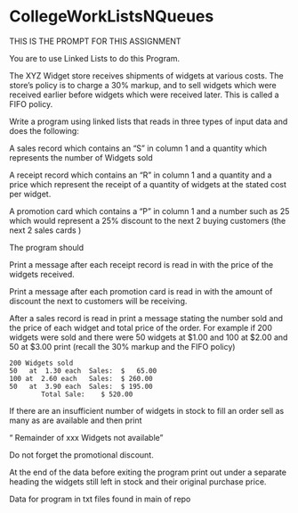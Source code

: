# CollegeWorkListsNQueues

THIS IS THE PROMPT FOR THIS ASSIGNMENT

You are to use Linked Lists to do this Program.

The XYZ Widget store receives shipments of widgets at various costs. The store’s policy is to charge a 30% markup, and to sell widgets which were received earlier before widgets which were received later. This is called a FIFO policy.

Write a program using linked lists that reads in three types of input data and does the following:

A sales record which contains an “S” in column 1 and a quantity  which represents the number of Widgets sold 

A receipt record which contains an “R” in column 1 and a quantity and a price which represent the receipt of a quantity of widgets at the stated cost per widget.

A promotion card  which contains a “P” in column 1 and a number such as 25 which would represent a 25% discount to the next 2 buying customers (the next 2 sales cards )  

The program should

Print a message after each receipt record is read in with the price of the widgets received.

Print a message after each promotion card is read in with the amount of discount the next to customers will be receiving.

After a sales record is read in print a message stating the number sold and the price of each widget and total price of the order. For example if 200 widgets were sold and there were 50 widgets at $1.00 and 100 at $2.00 and 50 at $3.00 print (recall the 30% markup and the FIFO policy)

	200 Widgets sold 
	50   at  1.30 each 	Sales:  $   65.00
	100 at  2.60 each	Sales:  $ 260.00   
	50   at  3.90 each 	Sales:  $ 195.00
			Total Sale:    $ 520.00 

If there are an insufficient number of widgets in stock to fill an order sell as many as are available and then print 

“ Remainder   of  xxx   Widgets not available”

Do not forget the promotional discount.

At the end of the data before exiting the program print out under a separate heading the widgets still left in stock and their original purchase price. 

Data for program in txt files found in main of repo
